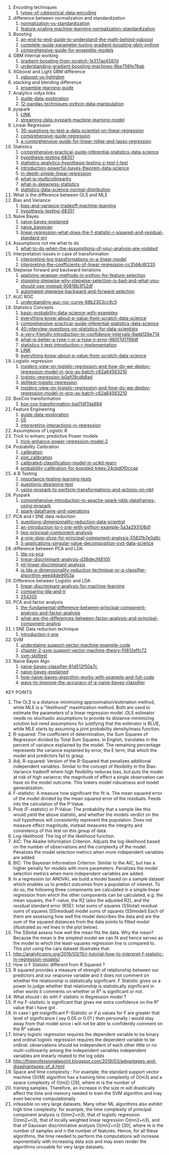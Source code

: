 1. Encoding techniques
    1. <a href="https://www.analyticsvidhya.com/blog/2020/08/types-of-categorical-data-encoding/
">types-of-categorical-data-encoding</a>
2. difference between normalization and standardization
    1. <a href="https://www.geeksforgeeks.org/normalization-vs-standardization/
">normalization-vs-standardization</a>
    2. <a href="https://www.analyticsvidhya.com/blog/2020/04/feature-scaling-machine-learning-normalization-standardization/
">feature-scaling-machine-learning-normalization-standardization</a>
3. Boosting
    1. <a href="https://www.analyticsvidhya.com/blog/2018/09/an-end-to-end-guide-to-understand-the-math-behind-xgboost/
">an-end-to-end-guide-to-understand-the-math-behind-xgboost</a>
    2. <a href="https://www.analyticsvidhya.com/blog/2016/02/complete-guide-parameter-tuning-gradient-boosting-gbm-python/
">complete-guide-parameter-tuning-gradient-boosting-gbm-python</a>
    3. <a href="https://www.analyticsvidhya.com/blog/2018/06/comprehensive-guide-for-ensemble-models/
">comprehensive-guide-for-ensemble-models</a>
4. GBM Internal working
    1. <a href="https://medium.com/mlreview/gradient-boosting-from-scratch-1e317ae4587d
">gradient-boosting-from-scratch-1e317ae4587d</a>
    2. <a href="https://towardsdatascience.com/understanding-gradient-boosting-machines-9be756fe76ab
">understanding-gradient-boosting-machines-9be756fe76ab</a>
5. XGboost and Light GBM difference
    1. <a href="https://neptune.ai/blog/xgboost-vs-lightgbm
">xgboost-vs-lightgbm</a>
6. stacking and blending difference
    1. <a href="https://neptune.ai/blog/ensemble-learning-guide
">ensemble-learning-guide</a>
7. Analytics vidya links
    1. <a href="https://www.analyticsvidhya.com/blog/2016/01/guide-data-exploration/
">guide-data-exploration</a>
    2. <a href="https://www.analyticsvidhya.com/blog/2016/01/12-pandas-techniques-python-data-manipulation/
">12-pandas-techniques-python-data-manipulation</a>
8. pyspark
    1. <a href="https://www.analyticsvidhya.com/blog/2016/09/comprehensive-introduction-to-apache-spark-rdds-dataframes-using-pyspark/?utm_source=blog&utm_medium=streaming-data-pyspark-machine-learning-model
">LINK</a>
    2. <a href="https://www.analyticsvidhya.com/blog/2019/12/streaming-data-pyspark-machine-learning-model/
">streaming-data-pyspark-machine-learning-model</a>
9. Linear Regression
    1. <a href="https://www.analyticsvidhya.com/blog/2017/07/30-questions-to-test-a-data-scientist-on-linear-regression/
">30-questions-to-test-a-data-scientist-on-linear-regression</a>
    2. <a href="https://www.analyticsvidhya.com/blog/2015/08/comprehensive-guide-regression/
">comprehensive-guide-regression</a>
    3. <a href="https://www.analyticsvidhya.com/blog/2017/06/a-comprehensive-guide-for-linear-ridge-and-lasso-regression/
">a-comprehensive-guide-for-linear-ridge-and-lasso-regression</a>
10. Statistics
    1. <a href="https://www.analyticsvidhya.com/blog/2017/01/comprehensive-practical-guide-inferential-statistics-data-science/
">comprehensive-practical-guide-inferential-statistics-data-science</a>
    2. <a href="https://www.analyticsvidhya.com/blog/2020/07/hypothesis-testing-68351/
">hypothesis-testing-68351</a>
    3. <a href="https://www.analyticsvidhya.com/blog/2020/06/statistics-analytics-hypothesis-testing-z-test-t-test/
">statistics-analytics-hypothesis-testing-z-test-t-test</a>
    4. <a href="https://www.analyticsvidhya.com/blog/2019/06/introduction-powerful-bayes-theorem-data-science/
">introduction-powerful-bayes-theorem-data-science</a>
    5. <a href="https://www.kaggle.com/nicapotato/in-depth-simple-linear-regression
">in-depth-simple-linear-regression</a>
    6. <a href="https://www.analyticsvidhya.com/blog/2020/03/what-is-multicollinearity/
">what-is-multicollinearity</a>
    7. <a href="https://www.analyticsvidhya.com/blog/2020/07/what-is-skewness-statistics/
">what-is-skewness-statistics</a>
    8. <a href="https://www.analyticsvidhya.com/blog/2020/04/statistics-data-science-normal-distribution/
">statistics-data-science-normal-distribution</a>
11. What is the difference between OLS and MLE
12. Bias and Variance
    1. <a href="https://www.analyticsvidhya.com/blog/2020/08/bias-and-variance-tradeoff-machine-learning/
">bias-and-variance-tradeoff-machine-learning</a>
    2. <a href="https://www.analyticsvidhya.com/blog/2020/07/hypothesis-testing-68351/
">hypothesis-testing-68351</a>
13. Naive Bayes
    1. <a href="https://www.analyticsvidhya.com/blog/2017/09/naive-bayes-explained/
">naive-bayes-explained</a>
    2. <a href="https://www.saedsayad.com/naive_bayesian.htm
">naive_bayesian</a>
    1. <a href="https://stats.stackexchange.com/questions/256726/linear-regression-what-does-the-f-statistic-r-squared-and-residual-standard-err
">linear-regression-what-does-the-f-statistic-r-squared-and-residual-standard-err</a>
16. Assumptions not me what to do
    1. <a href="https://www.statisticssolutions.com/what-to-do-when-the-assumptions-of-your-analysis-are-violated/
">what-to-do-when-the-assumptions-of-your-analysis-are-violated</a>
17. Interpretation issues in case of transformation
    1. <a href="https://data.library.virginia.edu/interpreting-log-transformations-in-a-linear-model/
">interpreting-log-transformations-in-a-linear-model</a>
    2. <a href="https://towardsdatascience.com/interpreting-the-coefficients-of-linear-regression-cc31d4c6f235
">interpreting-the-coefficients-of-linear-regression-cc31d4c6f235</a>
18. Stepwise forward and backward iterations
    1. <a href="https://stackabuse.com/applying-wrapper-methods-in-python-for-feature-selection/
">applying-wrapper-methods-in-python-for-feature-selection</a>
    2. <a href="https://towardsdatascience.com/stopping-stepwise-why-stepwise-selection-is-bad-and-what-you-should-use-instead-90818b3f52df
">stopping-stepwise-why-stepwise-selection-is-bad-and-what-you-should-use-instead-90818b3f52df</a>
    3. <a href="https://www.kaggle.com/talhahascelik/automated-stepwise-backward-and-forward-selection
">automated-stepwise-backward-and-forward-selection</a>
19. AUC ROC
    1. <a href="https://towardsdatascience.com/understanding-auc-roc-curve-68b2303cc9c5
">understanding-auc-roc-curve-68b2303cc9c5</a>
20. Statistics Concepts
    1. <a href="https://www.analyticsvidhya.com/blog/2017/02/basic-probability-data-science-with-examples/
">basic-probability-data-science-with-examples</a>
    2. <a href="https://www.analyticsvidhya.com/blog/2019/09/everything-know-about-p-value-from-scratch-data-science/
">everything-know-about-p-value-from-scratch-data-science</a>
    3. <a href="https://www.analyticsvidhya.com/blog/2017/01/comprehensive-practical-guide-inferential-statistics-data-science/
">comprehensive-practical-guide-inferential-statistics-data-science</a>
    4. <a href="https://analyticsindiamag.com/40-interview-questions-on-statistics-for-data-scientists/
">40-interview-questions-on-statistics-for-data-scientists</a>
    5. <a href="https://towardsdatascience.com/a-very-friendly-introduction-to-confidence-intervals-9add126e714
">a-very-friendly-introduction-to-confidence-intervals-9add126e714</a>
    6. <a href="https://medium.com/acing-ai/what-is-better-a-type-i-or-a-type-ii-error-960f7d1799df
">what-is-better-a-type-i-or-a-type-ii-error-960f7d1799df</a>
    7. <a href="https://www.analyticsvidhya.com/blog/2019/05/statistics-t-test-introduction-r-implementation/
">statistics-t-test-introduction-r-implementation</a>
    8. <a href="https://www.analyticsvidhya.com/blog/2015/09/hypothesis-testing-explained/?utm_source=blog&utm_medium=statistics-t-test-introduction-r-implementation
">LINK</a>
    9. <a href="https://www.analyticsvidhya.com/blog/2019/09/everything-know-about-p-value-from-scratch-data-science/
">everything-know-about-p-value-from-scratch-data-science</a>
21. Logistic regression
    1. <a href="https://medium.com/analytics-vidhya/insiders-view-on-logistic-regression-and-how-do-we-deploy-regression-model-in-gcp-as-batch-c62a64563210
">insiders-view-on-logistic-regression-and-how-do-we-deploy-regression-model-in-gcp-as-batch-c62a64563210</a>
    2. <a href="https://towardsdatascience.com/logistic-regression-b0af09cdb8ad
">logistic-regression-b0af09cdb8ad</a>
    3. <a href="https://www.analyticsvidhya.com/blog/2017/08/skilltest-logistic-regression/
">skilltest-logistic-regression</a>
    4. <a href="https://medium.com/analytics-vidhya/insiders-view-on-logistic-regression-and-how-do-we-deploy-regression-model-in-gcp-as-batch-c62a64563210
">insiders-view-on-logistic-regression-and-how-do-we-deploy-regression-model-in-gcp-as-batch-c62a64563210</a>
22. BoxCox transformation
    1. <a href="https://medium.com/@kangeugine/box-cox-transformation-ba01df7da884
">box-cox-transformation-ba01df7da884</a>
23. Feature Engineering
    1. <a href="https://www.analyticsvidhya.com/blog/2016/01/guide-data-exploration/
">guide-data-exploration</a>
    2. <a href="https://jakevdp.github.io/PythonDataScienceHandbook/05.04-feature-engineering.html
">05</a>
    3. <a href="https://www.theanalysisfactor.com/interpreting-interactions-in-regression/
">interpreting-interactions-in-regression</a>
24. Assumptions of Logistic R
25. Trick to enhanc predictive Power models
    1. <a href="https://www.analyticsvidhya.com/blog/2013/10/trick-enhance-power-regression-model-2/
">trick-enhance-power-regression-model-2</a>
26. Probability Calibration
    1. <a href="https://scikit-learn.org/stable/modules/calibration.html
">calibration</a>
    2. <a href="https://scikit-learn.org/stable/auto_examples/calibration/plot_calibration.html
">plot_calibration</a>
    3. <a href="https://machinelearningmastery.com/calibrated-classification-model-in-scikit-learn/
">calibrated-classification-model-in-scikit-learn</a>
    4. <a href="https://towardsdatascience.com/probability-calibration-for-boosted-trees-24cbd0f0ccae
">probability-calibration-for-boosted-trees-24cbd0f0ccae</a>
27. A B Testing
    1. <a href="https://www.analyticsvidhya.com/blog/2013/06/importance-testing-learning-tests/
">importance-testing-learning-tests</a>
    2. <a href="https://www.analyticsvidhya.com/blog/2013/11/questions-designing-test/
">questions-designing-test</a>
    3. <a href="https://www.analyticsvidhya.com/blog/2016/10/using-pyspark-to-perform-transformations-and-actions-on-rdd/
">using-pyspark-to-perform-transformations-and-actions-on-rdd</a>
28. Pyspark
    1. <a href="https://www.analyticsvidhya.com/blog/2016/09/comprehensive-introduction-to-apache-spark-rdds-dataframes-using-pyspark/
">comprehensive-introduction-to-apache-spark-rdds-dataframes-using-pyspark</a>
    2. <a href="https://www.analyticsvidhya.com/blog/2016/10/spark-dataframe-and-operations/
">spark-dataframe-and-operations</a>
29. PCA and t SNE data reduction
    1. <a href="https://www.analyticsvidhya.com/blog/2017/03/questions-dimensionality-reduction-data-scientist/
">questions-dimensionality-reduction-data-scientist</a>
    2. <a href="https://towardsdatascience.com/an-introduction-to-t-sne-with-python-example-5a3a293108d1
">an-introduction-to-t-sne-with-python-example-5a3a293108d1</a>
    3. <a href="https://www.theanalysisfactor.com/tips-principal-component-analysis/
">tips-principal-component-analysis</a>
    4. <a href="https://towardsdatascience.com/a-one-stop-shop-for-principal-component-analysis-5582fb7e0a9c
">a-one-stop-shop-for-principal-component-analysis-5582fb7e0a9c</a>
    5. <a href="https://www.analyticsvidhya.com/blog/2019/08/5-applications-singular-value-decomposition-svd-data-science/
">5-applications-singular-value-decomposition-svd-data-science</a>
30. difference between PCA and LDA
    1. <a href="https://sebastianraschka.com/faq/docs/lda-vs-pca.html
">lda-vs-pca</a>
    2. <a href="https://medium.com/@srishtisawla/linear-discriminant-analysis-d38decf48105
">linear-discriminant-analysis-d38decf48105</a>
    3. <a href="https://www.geeksforgeeks.org/ml-linear-discriminant-analysis/
">ml-linear-discriminant-analysis</a>
    4. <a href="https://towardsdatascience.com/is-lda-a-dimensionality-reduction-technique-or-a-classifier-algorithm-eeed4de9953a
">is-lda-a-dimensionality-reduction-technique-or-a-classifier-algorithm-eeed4de9953a</a>
31. Difference between Logistic and LDA
    1. <a href="https://machinelearningmastery.com/linear-discriminant-analysis-for-machine-learning/
">linear-discriminant-analysis-for-machine-learning</a>
    2. <a href="https://datastoriesweb.wordpress.com/2017/06/16/comparing-lda-and-lr/
">comparing-lda-and-lr</a>
    3. <a href="https://stats.stackexchange.com/questions/254124/why-does-logistic-regression-become-unstable-when-classes-are-well-separated/254205
">254205</a>
32. PCA and factor analysis
    1. <a href="https://www.theanalysisfactor.com/the-fundamental-difference-between-principal-component-analysis-and-factor-analysis/
">the-fundamental-difference-between-principal-component-analysis-and-factor-analysis</a>
    2. <a href="https://stats.stackexchange.com/questions/1576/what-are-the-differences-between-factor-analysis-and-principal-component-analysi
">what-are-the-differences-between-factor-analysis-and-principal-component-analysi</a>
33. t SNE Data reduction technique
    1. <a href="https://www.datacamp.com/community/tutorials/introduction-t-sne
">introduction-t-sne</a>
34. SVM
    1. <a href="https://www.analyticsvidhya.com/blog/2017/09/understaing-support-vector-machine-example-code/
">understaing-support-vector-machine-example-code</a>
    2. <a href="https://medium.com/machine-learning-101/chapter-2-svm-support-vector-machine-theory-f0812effc72
">chapter-2-svm-support-vector-machine-theory-f0812effc72</a>
    3. <a href="https://www.analyticsvidhya.com/blog/2017/10/svm-skilltest/
">svm-skilltest</a>
35. Naive Bayes Algo
    1. <a href="https://towardsdatascience.com/naive-bayes-classifier-81d512f50a7c
">naive-bayes-classifier-81d512f50a7c</a>
    2. <a href="https://www.analyticsvidhya.com/blog/2017/09/naive-bayes-explained/
">naive-bayes-explained</a>
    3. <a href="https://www.machinelearningplus.com/predictive-modeling/how-naive-bayes-algorithm-works-with-example-and-full-code/
">how-naive-bayes-algorithm-works-with-example-and-full-code</a>
    4. <a href="https://stackoverflow.com/questions/3473612/ways-to-improve-the-accuracy-of-a-naive-bayes-classifier
">ways-to-improve-the-accuracy-of-a-naive-bayes-classifier</a>
 
KEY POINTS
1. The OLS is a distance-minimizing approximation/estimation method, while MLE is a "likelihood" maximization method. Both are used to estimate the parameters of a linear regression model .OLS estimator needs no stochastic assumptions to provide its distance-minimizing solution but need assumptions for justifying that the estimator is BLUE, while MLE starts by assuming a joint probability density/mass function.
2. R-squared: The coefficient of determination, the Sum Squares of Regression divided by Total Sum Squares. In English, translates in the percent of variance explained by the model. The remaining percentage represents the variance explained by error, the E term, that which the model and predictors fail to grasp.
3. Adj. R-squared: Version of the R-Squared that penalizes additional independent variables. Similar to the concept of flexibility in the Bias-Variance tradeoff where high flexibility reduces bias, but puts the model at risk of high variance; the magnitude of effect a single observation can have on the model outcome. This lowers model robustness and model generalization.
4. F-statistic: A measure how significant the fit is. The mean squared error of the model divided by the mean squared error of the residuals. Feeds into the calculation of the P-Value.
5. Prob (F-statistic) or P-Value: The probability that a sample like this would yield the above statistic, and whether the models verdict on the null hypothesis will consistently represent the population. Does not measure effect magnitude, instead measures the integrity and consistency of this test on this group of data.
6. Log-likelihood: The log of the likelihood function.
7. AIC: The Akaike Information Criterion. Adjusts the log-likelihood based on the number of observations and the complexity of the model. Penalizes the model selection metrics when more independent variables are added.
8. BIC: The Bayesian Information Criterion. Similar to the AIC, but has a higher penalty for models with more parameters. Penalizes the model selection metrics when more independent variables are added.
9. In a regression (or ANOVA), we build a model based on a sample dataset which enables us to predict outcomes from a population of interest. To do so, the following three components are calculated in a simple linear regression from which the other components can be calculated, e.g. the mean squares, the F-value, the R2 (also the adjusted R2), and the residual standard error (RSE): total sums of squares (SStotal) residual sums of squares (SSresidual) model sums of squares (SSmodel) Each of them are assessing how well the model describes the data and are the sum of the squared distances from the data points to fitted model (illustrated as red lines in the plot below).
10. The SStotal assess how well the mean fits the data. Why the mean? Because the mean is the simplest model we can fit and hence serves as the model to which the least-squares regression line is compared to. This plot using the cars dataset illustrates that:
11. http://analyticspro.org/2016/03/15/r-tutorial-how-to-interpret-f-statistic-in-regression-models/
12. How is F Statistic different from R Squared ?
13. R squared provides a measure of strength of relationship between our predictors and our response variable and it does not comment on whether the relationship is statistically significant. F Statistic gives us a power to judge whether that relationship is statistically significant in other words it comments on whether or R² is significant or not.
14. What should i do with F statistic in Regression model ?
15. If my F-statistic is significant that gives me extra confidence on the R² value that i have got .
16. In case i get insignificant F-Statistic or if p values for F are greater that level of significance ( say 0.05 or 0.01 ) then personally i would stay away from that model since i will not be able to confidently comment on the R² values
17. binary logistic regression requires the dependent variable to be binary and ordinal logistic regression requires the dependent variable to be ordinal. observations should be independent of each other little or no multi-collinearity among the independent variables independent variables are linearly related to the log odds
18. http://theprofessionalspoint.blogspot.com/2019/03/advantages-and-disadvantages-of_4.html
19. Space and time complexity : For example, the standard support vector machine (SVM) algorithm has a training time complexity of O(m3) and a space complexity of O(m2) [29], where m is the number of
20. training samples. Therefore, an increase in the size m will drastically affect the time and memory needed to train the SVM algorithm and may even become computationally
21. infeasible on very large datasets. Many other ML algorithms also exhibit high time complexity: for example, the time complexity of principal component analysis is O(mn2+n3), that of logistic regression O(mn2+n3), that of locally weighted linear regression O(mn2+n3), and that of Gaussian discriminative analysis O(mn2+n3) [30], where m is the number of samples and n the number of features. Hence, for all these algorithms, the time needed to perform the computations will increase exponentially with increasing data size and may even render the algorithms unusable for very large datasets.
